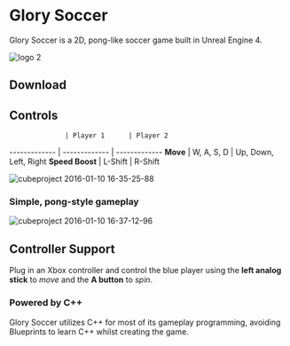 # Glory Soccer
Glory Soccer is a 2D, pong-like soccer game built in Unreal Engine 4.

![logo 2](https://cloud.githubusercontent.com/assets/10332234/12224371/1.jpg)

## Download

## Controls

                  | Player 1      | Player 2
-------------     | ------------- | -------------
**Move**          | W, A, S, D    | Up, Down, Left, Right
**Speed Boost**   | L-Shift       | R-Shift

![cubeproject 2016-01-10 16-35-25-88](https://cloud.githubusercontent.com/assets/10332234/12224336/ca9dc9a0-b7bb-11e5-867c-666930cfb1e0.jpg)

### Simple, pong-style gameplay
![cubeproject 2016-01-10 16-37-12-96](https://cloud.githubusercontent.com/assets/10332234/12224353/2305334e-b7bc-11e5-92a0-70d5009d99b3.jpg)

## Controller Support

Plug in an Xbox controller and control the blue player using the **left analog stick** to *move* and the **A button** to *spin*.

### Powered by C++
Glory Soccer utilizes C++ for most of its gameplay programming, avoiding Blueprints to learn C++ whilst creating the game.
